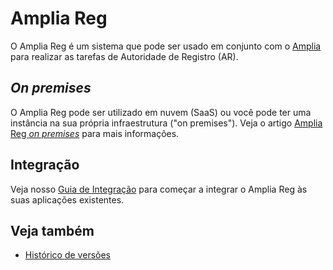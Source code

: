 ﻿# Amplia Reg

O Amplia Reg é um sistema que pode ser usado em conjunto com o [Amplia](../amplia/index.md) para realizar as tarefas de Autoridade de Registro (AR).

## *On premises*

O Amplia Reg pode ser utilizado em nuvem (SaaS) ou você pode ter uma instância na sua própria infraestrutura ("on premises"). Veja o
artigo [Amplia Reg *on premises*](on-premises/index.md) para mais informações.

## Integração

Veja nosso [Guia de Integração](integration/index.md) para começar a integrar o Amplia Reg às suas aplicações existentes.

## Veja também

* [Histórico de versões](changelog.md)
